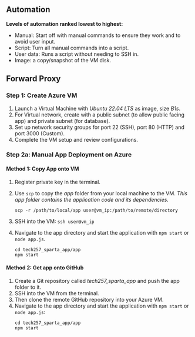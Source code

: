 ## Automation

**Levels of automation ranked lowest to highest:**
  - Manual: Start off with manual commands to ensure they work and to avoid user input.
  - Script: Turn all manual commands into a script.
  - User data: Runs a script without needing to SSH in.
  - Image: a copy/snapshot of the VM disk.
## Forward Proxy

### Step 1: Create Azure VM 

1. Launch a Virtual Machine with *Ubuntu 22.04 LTS* as image, size *B1s*.
2. For Virtual network, create with a public subnet (to allow public facing app) and private subnet (for database).
3. Set up network security groups for port 22 (SSH), port 80 (HTTP) and port 3000 (Custom).
4. Complete the VM setup and review configurations.

### Step 2a: Manual App Deployment on Azure

#### Method 1: Copy App onto VM

1. Register private key in the terminal.

2. Use `scp` to copy the *app* folder from your local machine to the VM. _This app folder contains the application code and its dependencies._

    ```
    scp -r /path/to/local/app user@vm_ip:/path/to/remote/directory
    ```
3. SSH into the VM: `ssh user@vm_ip`
4. Navigate to the app directory and start the application with `npm start` or `node app.js`.
    ```
    cd tech257_sparta_app/app
    npm start
    ```
#### Method 2: Get app onto GitHub

1. Create a Git repository called *tech257_sparta_app* and push the app folder to it.
2. SSH into the VM from the terminal.
3. Then clone the remote GitHub repository into your Azure VM.
4. Navigate to the app directory and start the application with `npm start` or `node app.js`:
    ```
    cd tech257_sparta_app/app
    npm start
    ```